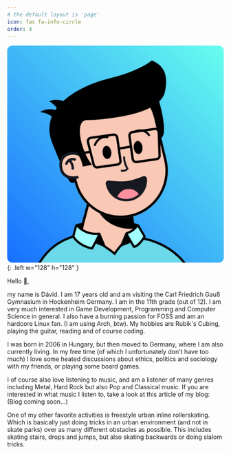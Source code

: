 ```yaml
---
# the default layout is 'page'
icon: fas fa-info-circle
order: 4
---
```


<!-- > Add Markdown syntax content to file `_tabs/about.md`{: .filepath } and it will show up on this page. -->
<!-- {: .prompt-tip } -->

![My Avatar](avatar.png){: .left w="128" h="128" }

Hello 👋,

my name is Dávid. I am 17 years old and am visiting the Carl Friedrich Gauß Gymnasium in Hockenheim Germany. I am in the 11th grade (out of 12). I am very much interested in Game Development, Programming and Computer Science in general. I also have a burning passion for FOSS and am an hardcore Linux fan. (I am using Arch, btw). My hobbies are Rubik's Cubing, playing the guitar, reading and of course coding.

I was born in 2006 in Hungary, but then moved to Germany, where I am also currently living. In my free time (of which I unfortunately don't have too much) I love some heated discussions about ethics, politics and sociology with my friends, or playing some board games.

I of course also love listening to music, and am a listener of many genres including Metal, Hard Rock but also Pop and Classical music. If you are interested in what music I listen to, take a look at this article of my blog: (Blog coming soon...)

One of my other favorite activities is freestyle urban inline rollerskating. Which is basically just doing tricks in an urban environment (and not in skate parks) over as many different obstacles as possible. This includes skating stairs, drops and jumps, but also skating backwards or doing slalom tricks.